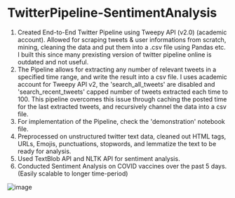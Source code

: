 # TwitterPipeline-SentimentAnalysis

1. Created End-to-End Twitter Pipeline using Tweepy API (v2.0) (academic account). Allowed for scraping tweets & user informations from scratch, mining, cleaning the data and put them into a .csv file using Pandas etc. I built this since many prexisting version of twitter pipeline online is outdated and not useful.
2. The Pipeline allows for extracting any number of relevant tweets in a specified time range, and write the result into a csv file. I uses academic account for Tweepy API v2, the 'search_all_tweets' are disabled and 'search_recent_tweets' capped number of tweets extracted each time to 100. This pipeline overcomes this issue through caching the posted time for the last extracted tweets, and recursively channel the data into a csv file. 
3. For implementation of the Pipeline, check the 'demonstration' notebook file.
4. Preprocessed on unstructured twitter text data, cleaned out HTML tags, URLs, Emojis, punctuations, stopwords, and lemmatize the text to be ready for analysis.
5. Used TextBlob API and NLTK API for sentiment analysis.
6. Conducted Sentiment Analysis on COVID vaccines over the past 5 days. (Easily scalable to longer time-period) 

![image](https://user-images.githubusercontent.com/66006349/143445356-0c7b9886-cf94-4946-b581-6e3f807d4b71.png)

